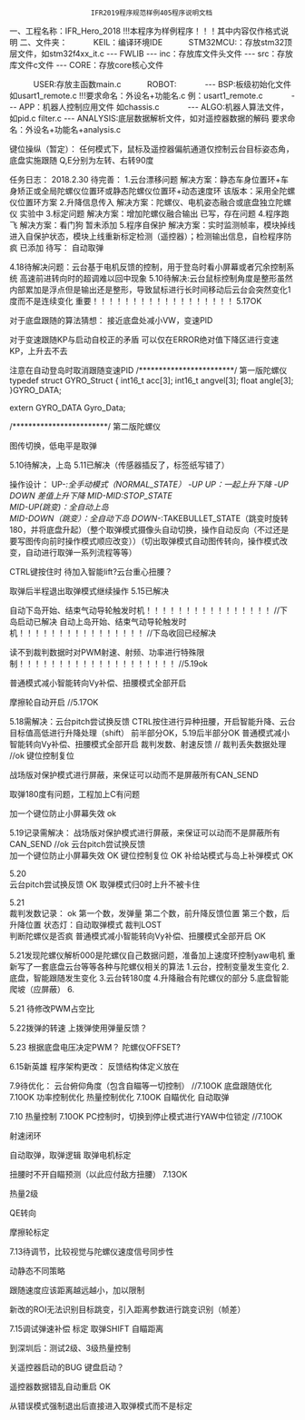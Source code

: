                         IFR2019程序规范样例405程序说明文档
一、工程名称：IFR_Hero_2018
!!!本程序为样例程序！！！其中内容仅作格式说明
二、文件夹：
　　　KEIL：编译环境IDE
　　　STM32MCU:：存放stm32顶层文件，如stm32f4xx_it.c
      --- FWLIB
	  --- inc：存放库文件头文件
	  --- src：存放库文件c文件
      --- CORE：存放core核心文件
      
　　　USER:存放主函数main.c
　　　ROBOT:
　　　  --- BSP:板级初始化文件	如usart1_remote.c  !!!要求命名：外设名+功能名.c 例：usart1_remote.c 
　　　  --- APP：机器人控制应用文件 如chassis.c
　　　  --- ALGO:机器人算法文件，如pid.c filter.c
	--- ANALYSIS:底层数据解析文件，如对遥控器数据的解码  要求命名：外设名+功能名+analysis.c
　　　











键位操纵（暂定）：
任何模式下，鼠标及遥控器偏航通道仅控制云台目标姿态角，底盘实施跟随
Q,E分别为左转、右转90度


任务日志：
2018.2.30 
待完善：
1.云台漂移问题
解决方案：静态车身位置环+车身矫正或全局陀螺仪位置环或静态陀螺仪位置环+动态速度环
该版本：采用全陀螺仪位置环方案
2.升降信息传入
解决方案：陀螺仪、电机姿态融合或底盘独立陀螺仪
实验中
3.标定问题
解决方案：增加陀螺仪融合输出
已写，存在问题
4.程序跑飞
解决方案：看门狗
暂未添加
5.程序自保护
解决方案：实时监测帧率，模块掉线进入自保护状态，模块上线重新标定检测（遥控器）；检测输出信息，自检程序防疯
已添加
待写：
自动取弹


4.18待解决问题：云台基于电机反馈的控制，用于登岛时看小屏幕或者冗余控制系统
			   高速前进转向时的超调难以回中现象
5.10待解决:云台鼠标控制角度是整形虽然内部累加是浮点但是输出还是整形，导致鼠标进行长时间移动后云台会突然变化1度而不是连续变化  重要！！！！！！！！！！！！！！！！！！		5.17OK

对于底盘跟随的算法猜想：
接近底盘处减小VW，变速PID

对于变速跟随KP与启动自校正的矛盾
可以仅在ERROR绝对值下降区进行变速KP，上升去不去

注意在自动登岛时取消跟随变速PID
/************************/
第一版陀螺仪
typedef struct GYRO_Struct
{
	int16_t acc[3];
	int16_t angvel[3];
	float angle[3];
}GYRO_DATA;

extern GYRO_DATA Gyro_Data;

/************************/
第二版陀螺仪


图传切换，低电平是取弹


5.10待解决，上岛	5.11已解决（传感器插反了，标签纸写错了）


操作设计：
UP-*:全手动模式（NORMAL_STATE）	-UP UP：一起上升下降		-UP DOWN 差值上升下降
MID-MID:STOP_STATE		
MID-UP(跳变)：全自动上岛		
MID-DOWN（跳变）：全自动下岛
DOWN-*:TAKEBULLET_STATE（跳变时旋转180，并将底盘升起）（整个取弹模式摄像头自动切换，操作自动反向（不过还是要写图传向前时操作模式顺应改变））（切出取弹模式自动图传转向，操作模式改变，自动进行取弹一系列流程等等）

CTRL键按住时	待加入智能lift?云台重心扭腰？

取弹后半程退出取弹模式继续操作		5.15已解决

自动下岛开始、结束气动导轮触发时机！！！！！！！！！！！！！！！！			//下岛启动已解决
自动上岛开始、结束气动导轮触发时机！！！！！！！！！！！！！！！！			//下岛收回已经解决


读不到裁判数据时对PWM射速、射频、功率进行特殊限制！！！！！！！！！！！！！！！！！！！！	//5.19ok

普通模式减小智能转向Vy补偿、扭腰模式全部开启

摩擦轮自动开启	//5.17OK




5.18需解决：云台pitch尝试换反馈
CTRL按住进行异种扭腰，开启智能升降、云台目标值高低进行升降处理（shift）	前半部分OK，5.19后半部分OK
普通模式减小智能转向Vy补偿、扭腰模式全部开启
裁判发数、射速反馈	//
裁判丢失数据处理	//ok
键位控制复位

战场版对保护模式进行屏蔽，来保证可以动而不是屏蔽所有CAN_SEND

取弹180度有问题，工程加上C有问题

加一个键位防止小屏幕失效	ok


5.19记录需解决：
战场版对保护模式进行屏蔽，来保证可以动而不是屏蔽所有CAN_SEND	//ok
云台pitch尝试换反馈	
加一个键位防止小屏幕失效	OK
键位控制复位		OK
补给站模式与岛上补弹模式	OK

5.20	
云台pitch尝试换反馈	OK
取弹模式归0时上升不被卡住

5.21	
裁判发数记录：	ok
	第一个数，发弹量
	第二个数，前升降反馈位置
	第三个数，后升降位置
	状态灯：自动取弹模式	裁判LOST	
判断陀螺仪是否疯
普通模式减小智能转向Vy补偿、扭腰模式全部开启	OK

5.21发现陀螺仪解析000是陀螺仪自己数据问题，准备加上速度环控制yaw电机
重新写了一套底盘云台等等各种与陀螺仪相关的算法
1.云台，控制变量发生变化
2.底盘，智能跟随发生变化
3.云台转180度
4.升降融合有陀螺仪的部分
5.底盘智能爬坡（应屏蔽）
6.



5.21 待修改PWM占空比

5.22拨弹的转速
上拨弹使用弹量反馈？

5.23 根据底盘电压决定PWM？
陀螺仪OFFSET?





6.15新英雄
程序架构更改：
反馈结构体定义放在 





7.9待优化：
云台俯仰角度（包含自瞄等一切控制）	//7.10OK
底盘跟随优化		7.10OK
功率控制优化
热量控制优化		7.10OK
自瞄优化
自动取弹

7.10
热量控制		7.10OK
PC控制时，切换到停止模式进行YAW中位锁定	//7.10OK

射速闭环

自动取弹，取弹逻辑
取弹电机标定

扭腰时不开自瞄预测（以此应付敌方扭腰）	7.13OK

热量2级

QE转向

摩擦轮标定

7.13待调节，比较视觉与陀螺仪速度信号同步性

动静态不同策略

跟随速度应该距离越远越小，加以限制

新改的ROI无法识别目标跳变，引入距离参数进行跳变识别（帧差）

7.15调试弹速补偿
标定
取弹SHIFT
自瞄距离

到深圳后：测试2级、3级热量控制

关遥控器启动的BUG 键盘启动？

遥控器数据错乱自动重启	OK

从错误模式强制退出后直接进入取弹模式而不是标定

